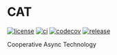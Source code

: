 # CAT

[![license][license-badge]][license-link]
[![ci][ci-badge]][ci-link]
[![codecov][codecov-badge]][codecov-link]
[![release][release-badge]][release-link]

Cooperative Async Technology

[license-badge]: https://img.shields.io/badge/license-apache2-blue.svg
[license-link]: LICENSE
[ci-badge]: https://github.com/libcat/libcat/workflows/libcat/badge.svg
[ci-link]: https://github.com/libcat/libcat/actions?query=workflow:libcat
[codecov-badge]: https://codecov.io/gh/libcat/libcat/branch/develop/graph/badge.svg?token=HOB32VUIIA
[codecov-link]: https://codecov.io/gh/libcat/libcat
[release-badge]: https://img.shields.io/github/release/libcat/libcat.svg?style=flat-square
[release-link]: https://github.com/libcat/libcat/releases
